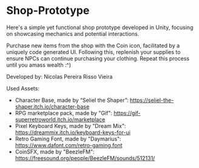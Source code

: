 # Shop-Prototype
Here's a simple yet functional shop prototype developed in Unity, focusing on showcasing mechanics and potential interactions.

Purchase new items from the shop with the Coin icon, facilitated by a uniquely code generated UI.
Following this, replenish your supplies to ensure NPCs can continue purchasing your clothing.
Repeat this process until you amass wealth :^)

Developed by: Nicolas Pereira Risso Vieira

Used Assets:
- Character Base, made by “Seliel the Shaper”: https://seliel-the-shaper.itch.io/character-base
- RPG marketplace pack, made by "Gif": https://gif-superretroworld.itch.io/marketplace
- Pixel Keyboard Keys, made by "Dream Mix": https://dreammix.itch.io/keyboard-keys-for-ui
- Retro Gaming Font, made by "Daymarius": https://www.dafont.com/retro-gaming.font
- CoinSFX, made by "BeezleFM": https://freesound.org/people/BeezleFM/sounds/512131/
